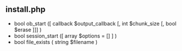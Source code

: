 ## install.php 

* bool ob_start ([ callback $output_callback [, int $chunk_size [, bool $erase ]]] )
* bool session_start ([ array $options = [] ] )
* bool file_exists ( string $filename )
